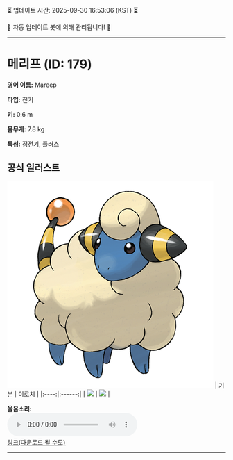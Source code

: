 
⏳ 업데이트 시간: 2025-09-30 16:53:06 (KST) ⏳

🤖 자동 업데이트 봇에 의해 관리됩니다! 🤖

---

# 메리프 (ID: 179)
**영어 이름:** Mareep

**타입:** 전기

**키:** 0.6 m

**몸무게:** 7.8 kg

**특성:** 정전기, 플러스

## 공식 일러스트
![](https://raw.githubusercontent.com/PokeAPI/sprites/master/sprites/pokemon/other/official-artwork/179.png)
| 기본 | 이로치 |
|:----:|:------:|
| <img src="http://play.pokemonshowdown.com/sprites/ani/mareep.gif" width="200"> | <img src="http://play.pokemonshowdown.com/sprites/ani-shiny/mareep.gif" width="200"> |

**울음소리:**<br><audio controls src="https://raw.githubusercontent.com/PokeAPI/cries/main/cries/pokemon/latest/179.ogg"></audio><br> [링크(다운로드 될 수도)](https://raw.githubusercontent.com/PokeAPI/cries/main/cries/pokemon/latest/179.ogg)


---

